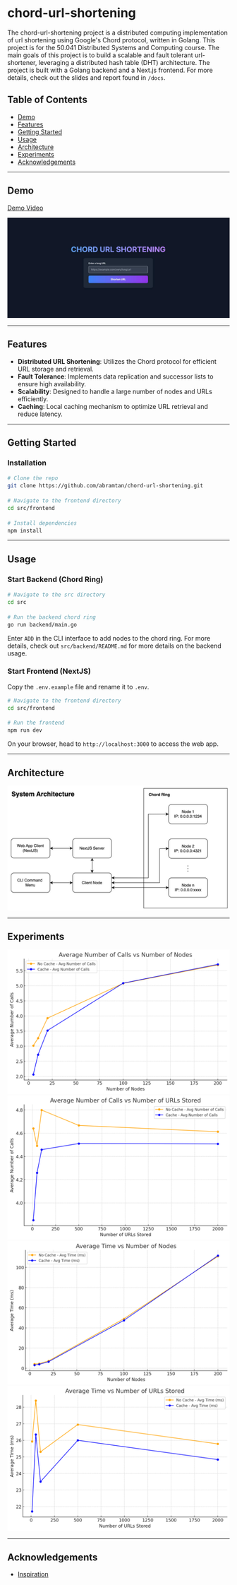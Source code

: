 # chord-url-shortening

The chord-url-shortening project is a distributed computing implementation of url shortening using Google's Chord protocol, written in Golang. This project is for the 50.041 Distributed Systems and Computing course. The main goals of this project is to build a scalable and fault tolerant url-shortener, leveraging a distributed hash table (DHT) architecture. The project is built with a Golang backend and a Next.js frontend. For more details, check out the slides and report found in `/docs`.

## Table of Contents

- [Demo](#demo)
- [Features](#features)
- [Getting Started](#getting-started)
- [Usage](#usage)
- [Architecture](#architecture)
- [Experiments](#experiments)
- [Acknowledgements](#acknowledgements)

---

## Demo

[Demo Video](https://youtube.com/example)

![Screenshot](figures/web-app.jpeg)

---

## Features

- **Distributed URL Shortening**: Utilizes the Chord protocol for efficient URL storage and retrieval.
- **Fault Tolerance**: Implements data replication and successor lists to ensure high availability.
- **Scalability**: Designed to handle a large number of nodes and URLs efficiently.
- **Caching**: Local caching mechanism to optimize URL retrieval and reduce latency.

---

## Getting Started

### Installation

```bash
# Clone the repo
git clone https://github.com/abramtan/chord-url-shortening.git

# Navigate to the frontend directory
cd src/frontend

# Install dependencies
npm install
```

---

## Usage
### Start Backend (Chord Ring)
```bash
# Navigate to the src directory
cd src

# Run the backend chord ring
go run backend/main.go
```

Enter `ADD` in the CLI interface to add nodes to the chord ring. For more details, check out `src/backend/README.md` for more details on the backend usage.

### Start Frontend (NextJS)

Copy the `.env.example` file and rename it to `.env`.

```bash
# Navigate to the frontend directory
cd src/frontend

# Run the frontend
npm run dev
```

On your browser, head to `http://localhost:3000` to access the web app.

---

## Architecture

![Screenshot](figures/system-architecture.jpeg)

---

## Experiments

![TimeVsNodes](figures/calls-vs-nodes.png)
![TimeVsNodes](figures/calls-vs-urls.png)
![TimeVsNodes](figures/time-vs-nodes.png)
![TimeVsNodes](figures/time-vs-urls.png)

---

## Acknowledgements

- [Inspiration](https://pdos.csail.mit.edu/papers/ton:chord/paper-ton.pdf)